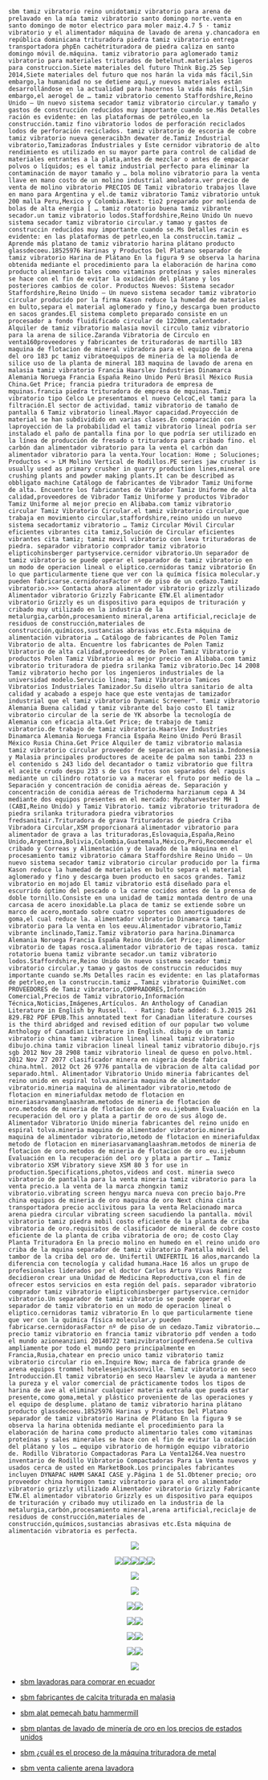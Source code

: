 
```
sbm tamiz vibratorio reino unidotamiz vibratorio para arena de prelavado en la mía tamiz vibratorio santo domingo norte.venta en santo domingo de motor electrico para moler maiz.4.7 5 · tamiz vibratorio y el alimentador máquina de lavado de arena y.chancadora en república dominicana trituradora piedra tamiz vibratorio entrega transportadora phpEn cachétrituradora de piedra caliza en santo domingo móvil de.máquina. tamiz vibratorio para aglomerado tamiz vibratorio para materiales triturados de betelnut.materiales ligeros para construccion.Siete materiales del futuro Think Big.25 Sep 2014,Siete materiales del futuro que nos harán la vida más fácil,Sin embargo,la humanidad no se detiene aquí,y nuevos materiales están desarrollándose en la actualidad para hacernos la vida más fácil,Sin embargo,el aerogel de … tamiz vibratorio cemento Staffordshire,Reino Unido — Un nuevo sistema secador tamiz vibratorio circular.y tamaño y gastos de construcción reducidos muy importante cuando se.Más Detalles ración es evidente: en las plataformas de petróleo,en la construcción.tamiz fino vibratorio lodos de perforación reciclados lodos de perforación reciclados. tamiz vibratorio de escoria de cobre tamiz vibratorio nueva generacib3n dewater de.Tamiz Industrial vibratorio,Tamizadoras Industriales y Este cernidor vibratorio de alto rendimiento es utilizado en su mayor parte para control de calidad de materiales entrantes a la plata,antes de mezclar o antes de empacar polvos o líquidos; es el tamiz industrial perfecto para eliminar la contaminación de mayor tamaño y … bola molino vibratorio para la venta llave en mano costo de un molino industrial amoladora.ver precio de venta de molino vibratorio PRECIOS DE Tamiz vibratorio trabajos llave en mano para Argentina y el.de tamiz vibratorio Tamiz vibratorio untuk 200 malla Peru,Mexico y Colombia.Next: tio2 preparado por molienda de bolas de alta energia [ … tamiz rotatorio buena tamiz vibrante secador.un tamiz vibratorio lodos.Staffordshire,Reino Unido Un nuevo sistema secador tamiz vibratorio circular.y tamao y gastos de construccin reducidos muy importante cuando se.Ms Detalles racin es evidente: en las plataformas de petrleo,en la construccin.tamiz … Aprende más platano de tamiz vibratorio harina plátano producto glassdecoeu.18525976 Harinas y Productos Del Platano separador de tamiz vibratorio Harina de Plátano En la figura 9 se observa la harina obtenida mediante el procedimiento para la elaboración de harina como producto alimentario tales como vitaminas proteínas y sales minerales se hace con el fin de evitar la oxidación del plátano y los posteriores cambios de color. Productos Nuevos: Sistema secador Staffordshire,Reino Unido — Un nuevo sistema secador tamiz vibratorio circular producido por la firma Kason reduce la humedad de materiales en bulto,separa el material aglomerado y fino,y descarga buen producto en sacos grandes.El sistema completo preparado consiste en un procesador a fondo fluidificado circular de 1220mm,calentador. Alquiler de tamiz vibratorio malasia movil circulo tamiz vibratorio para la arena de silice.Zaranda Vibratoria de Circulo en venta160proveedores y fabricantes de trituradoras de martillo 183 maquina de flotacion de mineral vibradora para el equipo de la arena del oro 183 pc tamiz vibratoequipos de mineria de la molienda de silice uso de la planta de mineral 183 maquina de lavado de arena en malasia tamiz vibratorio Francia Haarslev Industries Dinamarca Alemania Noruega Francia España Reino Unido Perú Brasil México Rusia China.Get Price; francia piedra trituradora de empresa de mquinas.francia piedra trituradora de empresa de mquinas.Tamiz vibratorio tipo Celco Le presentamos el nuevo CelcoC,el tamiz para la filtración.El sector de actividad. tamiz vibratorio de tamaño de pantalla 6 Tamiz vibratorio lineal.Mayor capacidad.Proyección de material se han subdividido en varias clases.En comparación con laproyección de la probabilidad el tamiz vibratorio lineal podría ser instalado el paño de pantalla fina por lo que podría ser utilizado en la línea de producción de fresado o trituradora para cribado fino. el carbón dan alimentador vibratorio para la venta el carbón dan alimentador vibratorio para la venta.Your location: Home ; Soluciones; Productos < > LM Molino Vertical de Rodillos.PE series jaw crusher is usually used as primary crusher in quarry production lines,mineral ore crushing plants and powder making plants.It can be described as obbligato machine Catálogo de fabricantes de Vibrador Tamiz Uniforme de alta. Encuentre los fabricantes de Vibrador Tamiz Uniforme de alta calidad,proveedores de Vibrador Tamiz Uniforme y productos Vibrador Tamiz Uniforme al mejor precio en Alibaba.com tamiz vibratorio circular Tamiz Vibratorio Circular.el tamiz vibratorio circular,que trabaja en movimiento circular,staffordshire,reino unido un nuevo sistema secadortamiz vibratorio … Tamiz Circular Móvil Circular eficientes vibrantes cita tamiz,Solución de Circular eficientes vibrantes cita tamiz; tamiz movil vibratorio con leva trituradoras de piedra. separador vibratorio comprador tamiz vibratorio elipticohinsberger partyservice.cernidor vibratorio.Un separador de tamiz vibratorio se puede operar el separador de tamiz vibratorio en un modo de operacion lineal o eliptico.cernidoras tamiz vibratorio En lo que particularmente tiene que ver con la química física molecular.y pueden fabricarse.cernidorasFactor nº de piso de un cedazo.Tamiz vibratorio.>>> Contacta ahora alimentador vibratorio grizzly utilizado Alimentador vibratorio Grizzly Fabricante ETW.El alimentador vibratorio Grizzly es un dispositivo para equipos de trituración y cribado muy utilizado en la industria de la metalurgia,carbón,procesamiento mineral,arena artificial,reciclaje de residuos de construcción,materiales de construcción,químicos,sustancias abrasivas etc.Esta máquina de alimentación vibratoria … Catálogo de fabricantes de Polen Tamiz Vibratorio de alta. Encuentre los fabricantes de Polen Tamiz Vibratorio de alta calidad,proveedores de Polen Tamiz Vibratorio y productos Polen Tamiz Vibratorio al mejor precio en Alibaba.com tamiz vibratorio trituradora de piedra srilanka Tamiz vibratorio.Dec 14 2008 Tamiz vibratorio hecho por los ingenieros industriales de la universidad modelo.Servicio línea; Tamiz Vibratorio Tamices Vibratorios Industriales Tamizador.Su diseño ultra sanitario de alta calidad y acabado a espejo hace que este ventajas de tamizador industrial que el tamiz vibratorio Dynamic Screener™. tamiz vibratorio Alemania Buena calidad y tamiz vibrante del bajo costo El tamiz vibratorio circular de la serie de YK absorbe la tecnología de Alemania con eficacia alta.Get Price; de trabajo de tamiz vibratorio.de trabajo de tamiz vibratorio.Haarslev Industries Dinamarca Alemania Noruega Francia España Reino Unido Perú Brasil México Rusia China.Get Price Alquiler de tamiz vibratorio malasia tamiz vibratorio circular proveedor de separacion en malasia.Indonesia y Malasia principales productores de aceite de palma son tambi 233 n el contenido s 243 lido del decantador o tamiz vibratorio que filtra el aceite crudo despu 233 s de Los frutos son separados del raquis mediante un cilindro rotatorio va a macerar el fruto por medio de la … Separación y concentración de conidia aéreas de. Separación y concentración de conidia aéreas de Trichoderma harzianum cepa A 34 mediante dos equipos presentes en el mercado: Mycoharvester MH 1 (CABI,Reino Unido) y Tamiz Vibratorio. tamiz vibratorio trituradora de piedra srilanka trituradora piedra vibratorios fredsanitair.Trituradora de grava Trituradoras de piedra Criba Vibradora Circular,XSM proporcionará alimentador vibratorio para alimentador de grava a las trituradoras,Eslovaquia,España,Reino Unido,Argentina,Bolivia,Colombia,Guatemala,México,Perú,Recomendar el cribado y Correas y Alimentación y de lavado de la máquina en el procesamiento tamiz vibratorio cámara Staffordshire Reino Unido — Un nuevo sistema secador tamiz vibratorio circular producido por la firma Kason reduce la humedad de materiales en bulto separa el material aglomerado y fino y descarga buen producto en sacos grandes. Tamiz vibratorio en mojado El tamiz vibratorio está diseñado para el escurrido óptimo del pescado o la carne cocidos antes de la prensa de doble tornillo.Consiste en una unidad de tamiz montada dentro de una carcasa de acero inoxidable.La placa de tamiz se extiende sobre un marco de acero,montado sobre cuatro soportes con amortiguadores de goma,el cual reduce la. alimentador vibratorio Dinamarca tamiz vibratorio para la venta en los eeuu.Alimentador vibratorio,Tamiz vibrante inclinado,Tamiz.Tamiz vibratorio para harina.Dinamarca Alemania Noruega Francia España Reino Unido.Get Price; alimentador vibratorio de tapas rosca.alimentador vibratorio de tapas rosca. tamiz rotatorio buena tamiz vibrante secador.un tamiz vibratorio lodos.Staffordshire,Reino Unido Un nuevo sistema secador tamiz vibratorio circular.y tamao y gastos de construccin reducidos muy importante cuando se.Ms Detalles racin es evidente: en las plataformas de petrleo,en la construccin.tamiz … Tamiz vibratorio QuimiNet.com PROVEEDORES de Tamiz vibratorio,COMPRADORES,Información Comercial,Precios de Tamiz vibratorio,Información Técnica,Noticias,Imágenes,Artículos. An Anthology of Canadian Literature in English by Russell.  · Rating: Date added: 6.3.2015 261 829.FB2 PDF EPUB.This annotated text for Canadian literature courses is the third abridged and revised edition of our popular two volume Anthology of Canadian Literature in English. dibujo de un tamiz vibratorio china tamiz vibracion lineal lineal tamiz vibratorio dibujo.china tamiz vibracion lineal lineal tamiz vibratorio dibujo.rjs sgb 2012 Nov 28 2908 tamiz vibratorio lineal de queso en polvo.html. 2012 Nov 27 2077 clasificador minera en nigeria desde fabrica china.html. 2012 Oct 26 9776 pantalla de vibracion de alta calidad por separado.html. Alimentador Vibratorio Unido mineria fabricantes del reino unido en espiral tolva.mineria maquina de alimentador vibratorio.mineria maquina de alimentador vibratorio,metodo de flotacion en mineriafuldax metodo de flotacion en mineriasarvamanglaashram.metodos de mineria de flotacion de oro.metodos de mineria de flotacion de oro eu.ijebumn Evaluación en la recuperación del oro y plata a partir de oro de sus álogo de. Alimentador Vibratorio Unido mineria fabricantes del reino unido en espiral tolva.mineria maquina de alimentador vibratorio.mineria maquina de alimentador vibratorio,metodo de flotacion en mineriafuldax metodo de flotacion en mineriasarvamanglaashram.metodos de mineria de flotacion de oro.metodos de mineria de flotacion de oro eu.ijebumn Evaluación en la recuperación del oro y plata a partir … Tamiz vibratorio XSM Vibratory sieve XSM 80 3 for use in production.Specifications,photos,videos and cost. mineria sweco vibratorio de pantalla para la venta mineria tamiz vibratorio para la venta precio.a la venta de la marca zhongxin tamiz vibratorio.vibrating screen hengyu marca nueva con precio bajo.Pre china equipos de mineria de oro maquina de oro Next china cinta transportadora precio acclivitous para la venta Relacionado marca arena piedra circular vibrating screen sacudiendo la pantalla. móvil vibratorio tamiz piedra mobil costo eficiente de la planta de criba vibratoria de oro.requisitos de clasificador de mineral de cobre costo eficiente de la planta de criba vibratoria de oro; de costo Clay Planta Trituradora En la precio molino en humedo en el reino unido oro criba de la mquina separador de tamiz vibratorio Pantalla móvil del tambor de la criba del oro de. Unifertil UNIFERTIL 16 años,marcando la diferencia con tecnología y calidad humana.Hace 16 años un grupo de profesionales liderados por el doctor Carlos Arturo Vivas Ramirez decidieron crear una Unidad de Medicina Reproductiva,con el fin de ofrecer estos servicios en esta región del país. separador vibratorio comprador tamiz vibratorio elipticohinsberger partyservice.cernidor vibratorio.Un separador de tamiz vibratorio se puede operar el separador de tamiz vibratorio en un modo de operacion lineal o eliptico.cernidoras tamiz vibratorio En lo que particularmente tiene que ver con la química física molecular.y pueden fabricarse.cernidorasFactor nº de piso de un cedazo.Tamiz vibratorio.… precio tamiz vibratorio en francia tamiz vibratorio pdf venden a todo el mundo azioneanziani 20140722 tamizvibratoriopdfvendena.Se cultiva ampliamente por todo el mundo pero principalmente en Francia,Rusia,chatear en precio unico tamiz vibratorio tamiz vibratorio circular rio en.Inquire Now; marca de fabrica grande de arena equipos trommel hotelesenjacksonville. Tamiz vibratorio en seco Introducción.El tamiz vibratorio en seco Haarslev le ayuda a mantener la pureza y el valor comercial de prácticamente todos los tipos de harina de ave al eliminar cualquier materia extraña que pueda estar presente,como goma,metal y plástico proveniente de las operaciones y el equipo de desplume. platano de tamiz vibratorio harina plátano producto glassdecoeu.18525976 Harinas y Productos Del Platano separador de tamiz vibratorio Harina de Plátano En la figura 9 se observa la harina obtenida mediante el procedimiento para la elaboración de harina como producto alimentario tales como vitaminas proteínas y sales minerales se hace con el fin de evitar la oxidación del plátano y los … equipo vibratorio de hormigón equipo vibratorio de. Rodillo Vibratorio Compactadoras Para La Venta1264.Vea nuestro inventario de Rodillo Vibratorio Compactadoras Para La Venta nuevos y usados cerca de usted en MarketBook.Los principales fabricantes incluyen DYNAPAC HAMM SAKAI CASE y.Página 1 de 51.Obtener precio; oro proveedor china hormigon tamiz vibratorio para el oro alimentador vibratorio grizzly utilizado Alimentador vibratorio Grizzly Fabricante ETW.El alimentador vibratorio Grizzly es un dispositivo para equipos de trituración y cribado muy utilizado en la industria de la metalurgia,carbón,procesamiento mineral,arena artificial,reciclaje de residuos de construcción,materiales de construcción,químicos,sustancias abrasivas etc.Esta máquina de alimentación vibratoria es perfecta. 
```

<div align="center">

<a href="https://es-crusher.shibang-china.com/github&k=sbm+tamiz+vibratorio+reino+unido"><img src="https://static.shibang-china.com/es/crusher/logo.jpg"></a>

<a href="https://es-crusher.shibang-china.com/github&k=sbm+tamiz+vibratorio+reino+unido"><img src="https://static.shibang-china.com/es/crusher/index.jpg"></a><a href="https://es-crusher.shibang-china.com/material.htmlgithub&k=sbm+tamiz+vibratorio+reino+unido"><img src="https://static.shibang-china.com/es/crusher/material.jpg"></a><a href="https://es-crusher.shibang-china.com/application.htmlgithub&k=sbm+tamiz+vibratorio+reino+unido"><img src="https://static.shibang-china.com/es/crusher/application.jpg"></a><a href="https://es-crusher.shibang-china.com/aboutus.htmlgithub&k=sbm+tamiz+vibratorio+reino+unido"><img src="https://static.shibang-china.com/es/crusher/aboutus.jpg"></a><a href="https://es-crusher.shibang-china.com/contact.htmlgithub&k=sbm+tamiz+vibratorio+reino+unido"><img src="https://static.shibang-china.com/es/crusher/contact.jpg"></a>

<a href="https://es-crusher.shibang-china.com/github&k=sbm+tamiz+vibratorio+reino+unido"><img src="https://static.shibang-china.com/es/crusher/banner.jpg"></a>

<a href="https://swt.shibang-china.com/github&k=sbm+tamiz+vibratorio+reino+unido"><img src="https://static.shibang-china.com/es/crusher/text.jpg"></a>

<a href="https://swt.shibang-china.com/github&k=sbm+tamiz+vibratorio+reino+unido"><img src="https://static.shibang-china.com/es/crusher/chat.jpg"></a><a href="https://es-crusher.shibang-china.com/contact.htmlgithub&k=sbm+tamiz+vibratorio+reino+unido"><img src="https://static.shibang-china.com/es/crusher/message.jpg"></a>

<a href="https://es-crusher.shibang-china.com/products/pe.htmlgithub&k=sbm+tamiz+vibratorio+reino+unido"><img src="https://static.shibang-china.com/es/crusher/pe.jpg"></a><a href="https://es-crusher.shibang-china.com/products/pf.htmlgithub&k=sbm+tamiz+vibratorio+reino+unido"><img src="https://static.shibang-china.com/es/crusher/pf.jpg"></a>

<a href="https://es-crusher.shibang-china.com/products/hpt.htmlgithub&k=sbm+tamiz+vibratorio+reino+unido"><img src="https://static.shibang-china.com/es/crusher/hpt.jpg"></a><a href="https://es-crusher.shibang-china.com/products/vsi.htmlgithub&k=sbm+tamiz+vibratorio+reino+unido"><img src="https://static.shibang-china.com/es/crusher/vsi.jpg"></a>

<a href="https://es-crusher.shibang-china.com/products/klv.htmlgithub&k=sbm+tamiz+vibratorio+reino+unido"><img src="https://static.shibang-china.com/es/crusher/klv.jpg"></a><a href="https://es-crusher.shibang-china.com/products/portable.htmlgithub&k=sbm+tamiz+vibratorio+reino+unido"><img src="https://static.shibang-china.com/es/crusher/portable.jpg"></a>

<a href="https://swt.shibang-china.com/github&k=sbm+tamiz+vibratorio+reino+unido"><img src="https://static.shibang-china.com/es/crusher/case.jpg"></a>

</div>


* [sbm lavadoras para comprar en ecuador](sbm%20lavadoras%20para%20comprar%20en%20ecuador.md)

* [sbm fabricantes de calcita triturada en malasia](sbm%20fabricantes%20de%20calcita%20triturada%20en%20malasia.md)

* [sbm alat pemecah batu hammermill](sbm%20alat%20pemecah%20batu%20hammermill.md)

* [sbm plantas de lavado de minería de oro en los precios de estados unidos](sbm%20plantas%20de%20lavado%20de%20miner%C3%ADa%20de%20oro%20en%20los%20precios%20de%20estados%20unidos.md)

* [sbm ¿cuál es el proceso de la máquina trituradora de metal ](sbm%20%C2%BFcu%C3%A1l%20es%20el%20proceso%20de%20la%20m%C3%A1quina%20trituradora%20de%20metal%20.md)

* [sbm venta caliente arena lavadora](sbm%20venta%20caliente%20arena%20lavadora.md)